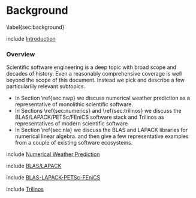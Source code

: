 
Background
==========

\label{sec:background}

include [Introduction](background-introduction.md)

### Overview

Scientific software engineering is a deep topic with broad scope and decades of history.  Even a reasonably comprehensive coverage is well beyond the scope of this document.  Instead we pick and describe a few particularlily relevant subtopics.  

*   In Section \ref{sec:nwp} we discuss numerical weather prediction as a representative of monolithic scientific software. 
*   In Sections \ref{sec:numerics} and \ref{sec:trilinos} we discuss the BLAS/LAPACK/PETSc/FEniCS software stack and Trilinos as representatives of modern scientific software
*   In Section \ref{sec:nla} we discuss the BLAS and LAPACK libraries for numerical linear algebra. and then give a few representative examples from a couple of existing software ecosystems.  

include [Numerical Weather Prediction](nwp.md)

include [BLAS/LAPACK](background-nla.md)

include [BLAS-LAPACK-PETSc-FEniCS](numerics.md)

include [Trilinos](trilinos.md)
